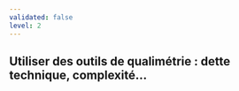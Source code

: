 ```yaml
---
validated: false
level: 2
---
```


## Utiliser des outils de qualimétrie : dette technique, complexité...
